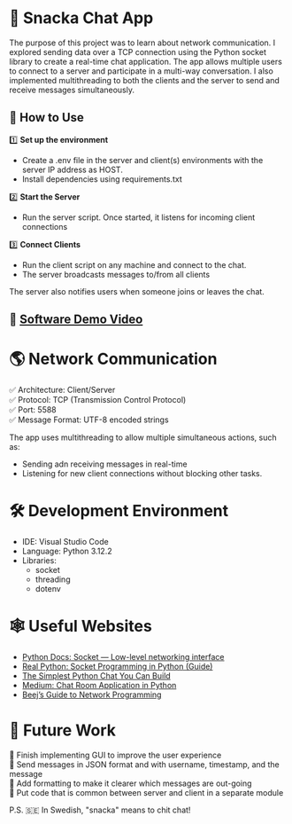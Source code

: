 # 💬 Snacka Chat App

The purpose of this project was to learn about network communication. I explored sending data over a TCP connection using the Python socket library to create a real-time chat application. The app allows multiple users to connect to a server and participate in a multi-way conversation. I also implemented multithreading to both the clients and the server to send and receive messages simultaneously.

## 🚀 How to Use
1️⃣ **Set up the environment**
  - Create a .env file in the server and client(s) environments with the server IP address as HOST.
  - Install dependencies using requirements.txt

2️⃣ **Start the Server**
  - Run the server script. Once started, it listens for incoming client connections

3️⃣ **Connect Clients**
  - Run the client script on any machine and connect to the chat.
  - The server broadcasts messages to/from all clients

The server also notifies users when someone joins or leaves the chat.

## 🎥 [Software Demo Video](https://youtu.be/o1zpkUVXRoY)

# 🌎 Network Communication

✅ Architecture: Client/Server  
✅ Protocol: TCP (Transmission Control Protocol)  
✅ Port: 5588  
✅ Message Format: UTF-8 encoded strings

The app uses multithreading to allow multiple simultaneous actions, such as:
  * Sending adn receiving messages in real-time
  * Listening for new client connections without blocking other tasks.

# 🛠️ Development Environment

* IDE: Visual Studio Code
* Language: Python 3.12.2
* Libraries:
    * socket
    * threading
    * dotenv

# 🕸️ Useful Websites

* [Python Docs: Socket — Low-level networking interface](https://docs.python.org/3/library/socket.html)
* [Real Python: Socket Programming in Python (Guide)](https://realpython.com/python-sockets/)
* [The Simplest Python Chat You Can Build](https://www.youtube.com/watch?v=Ar94t2XhKzM&ab_channel=NeuralNine)
* [Medium: Chat Room Application in Python](https://medium.com/@jkishan421/chat-room-application-in-python-part-i-9193d768dc64)
* [Beej’s Guide to Network Programming](https://beej.us/guide/bgnet/pdf/bgnet_usl_c_1.pdf)

# 🔮 Future Work

  📌 Finish implementing GUI to improve the user experience  
  📌 Send messages in JSON format and with username, timestamp, and the message  
  📌 Add formatting to make it clearer which messages are out-going  
  📌 Put code that is common between server and client in a separate module 

P.S. 🇸🇪 In Swedish, "snacka" means to chit chat!
